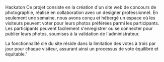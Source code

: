 H a c k a t o n 
 
Ce projet consiste en la création d'un site web de concours de photographie, réalisé en collaboration avec un designer professionnel. En seulement une semaine, nous avons conçu et hébergé un espace où les visiteurs peuvent voter pour leurs photos préférées parmi les participants. Les participants peuvent facilement s'enregistrer ou se connecter pour publier leurs photos, soumises à la validation de l'administrateur.

La fonctionnalité clé du site réside dans la limitation des votes à trois par jour pour chaque visiteur, assurant ainsi un processus de vote équilibré et équitable."
 
